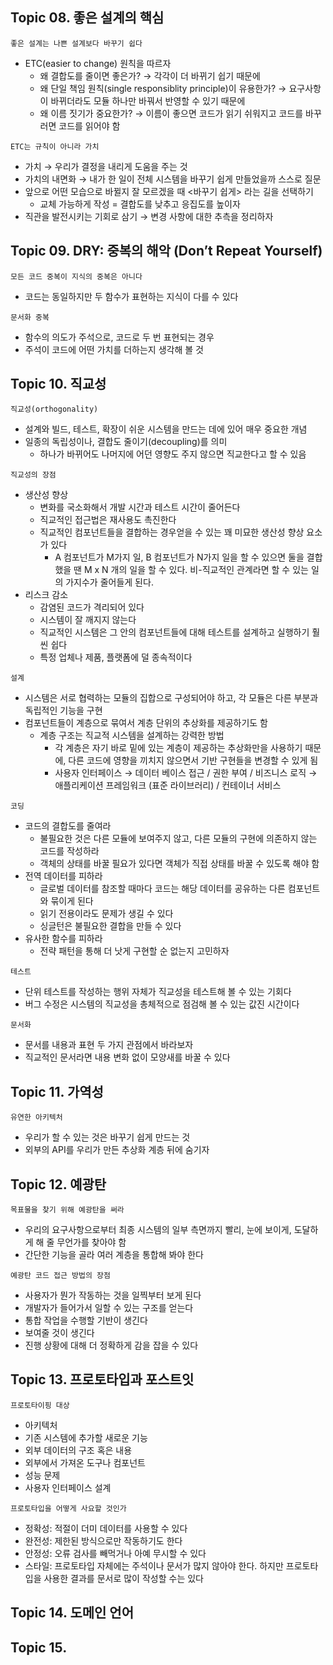 ## Topic 08. 좋은 설계의 핵심

`좋은 설계는 나쁜 설계보다 바꾸기 쉽다`
- ETC(easier to change) 원칙을 따르자
	- 왜 결합도를 줄이면 좋은가? → 각각이 더 바뀌기 쉽기 때문에
	- 왜 단일 책임 원칙(single responsiblity principle)이 유용한가? → 요구사항이 바뀌더라도 모듈 하나만 바꿔서 반영할 수 있기 때문에
	- 왜 이름 짓기가 중요한가? → 이름이 좋으면 코드가 읽기 쉬워지고 코드를 바꾸러면 코드를 읽어야 함

`ETC는 규칙이 아니라 가치`
- 가치 → 우리가 결정을 내리게 도움을 주는 것
- 가치의 내면화 → 내가 한 일이 전체 시스템을 바꾸기 쉽게 만들었을까 스스로 질문 
- 앞으로 어떤 모습으로 바뀔지 잘 모르겠을 때  <바꾸기 쉽게> 라는 길을 선택하기
	- 교체 가능하게 작성 = 결합도를 낮추고 응집도를 높이자
- 직관을 발전시키는 기회로 삼기 → 변경 사항에 대한 추측을 정리하자

## Topic 09. DRY: 중복의 해악 (Don’t Repeat Yourself)

`모든 코드 중복이 지식의 중복은 아니다`
- 코드는 동일하지만 두 함수가 표현하는 지식이 다를 수 있다

`문서화 중복`
- 함수의 의도가 주석으로, 코드로 두 번 표현되는 경우
- 주석이 코드에 어떤 가치를 더하는지 생각해 볼 것

## Topic 10. 직교성

`직교성(orthogonality)`
- 설계와 빌드, 테스트, 확장이 쉬운 시스템을 만드는 데에 있어 매우 중요한 개념
- 일종의 독립성이나, 결합도 줄이기(decoupling)를 의미
	- 하나가 바뀌어도 나머지에 어던 영향도 주지 않으면 직교한다고 할 수 있음

`직교성의 장점`
- 생산성 향상
	- 변화를 국소화해서 개발 시간과 테스트 시간이 줄어든다
	- 직교적인 접근법은 재사용도 촉진한다
	- 직교적인 컴포넌트들을 결합하는 경우얻을 수 있는 꽤 미묘한 생산성 향상 요소가 있다
		- A 컴포넌트가 M가지 일, B 컴포넌트가 N가지 일을 할 수 있으면 둘을 결합했을 땐 M x N 개의 일을 할 수 있다. 비-직교적인 관계라면 할 수 있는 일의 가지수가 줄어들게 된다.
- 리스크 감소
	- 감염된 코드가 격리되어 있다
	- 시스템이 잘 깨지지 않는다
	- 직교적인 시스템은 그 안의 컴포넌트들에 대해 테스트를 설계하고 실행하기 훨씬 쉽다
	- 특정 업체나 제품, 플랫폼에 덜 종속적이다

`설계`
- 시스템은 서로 협력하는 모듈의 집합으로 구성되어야 하고, 각 모듈은 다른 부분과 독립적인 기능을 구현
- 컴포넌트들이 계층으로 묶여서 계층 단위의 추상화를 제공하기도 함
	- 계층 구조는 직교적 시스템을 설계하는 강력한 방법
		- 각 계층은 자기 바로 밑에 있는 계층이 제공하는 추상화만을 사용하기 때문에, 다른 코드에 영향을 끼치지 않으면서 기반 구현들을 변경할 수 있게 됨
		- 사용자 인터페이스 → 데이터 베이스 접근 / 권한 부여 / 비즈니스 로직 → 애플리케이션 프레임워크 (표준 라이브러리) / 컨테이너 서비스

`코딩`
- 코드의 결합도를 줄여라
	- 불필요한 것은 다른 모듈에 보여주지 않고, 다른 모듈의 구현에 의존하지 않는 코드를 작성하라
	- 객체의 상태를 바꿀 필요가 있다면 객체가 직접 상태를 바꿀 수 있도록 해야 함
- 전역 데이터를 피하라
	- 글로벌 데이터를 참조할 때마다 코드는 해당 데이터를 공유하는 다른 컴포넌트와 묶이게 된다
	- 읽기 전용이라도 문제가 생길 수 있다
	- 싱글턴은 불필요한 결합을 만들 수 있다
- 유사한 함수를 피하라
	- 전략 패턴을 통해 더 낫게 구현할 순 없는지 고민하자

`테스트`
- 단위 테스트를 작성하는 행위 자체가 직교성을 테스트해 볼 수 있는 기회다
- 버그 수정은 시스템의 직교성을 총체적으로 점검해 볼 수 있는 값진 시간이다

`문서화`
- 문서를 내용과 표현 두 가지 관점에서 바라보자
- 직교적인 문서라면 내용 변화 없이 모양새를 바꿀 수 있다

## Topic 11. 가역성

`유연한 아키텍처`
- 우리가 할 수 있는 것은 바꾸기 쉽게 만드는 것
- 외부의 API를 우리가 만든 추상화 계층 뒤에 숨기자

## Topic 12. 예광탄

`목표물을 찾기 위해 예광탄을 써라`
- 우리의 요구사항으로부터 최종 시스템의 일부 측면까지 빨리, 눈에 보이게, 도달하게 해 줄 무언가를 찾아야 함
- 간단한 기능을 골라 여러 계층을 통합해 봐야 한다

`예광탄 코드 접근 방법의 장점`
- 사용자가 뭔가 작동하는 것을 일찍부터 보게 된다
- 개발자가 들어가서 일할 수 있는 구조를 얻는다
- 통합 작업을 수행할 기반이 생긴다
- 보여줄 것이 생긴다
- 진행 상황에 대해 더 정확하게 감을 잡을 수 있다

## Topic 13. 프로토타입과 포스트잇

`프로토타이핑 대상`
- 아키텍처
- 기존 시스템에 추가할 새로운 기능
- 외부 데이터의 구조 혹은 내용
- 외부에서 가져온 도구나 컴포넌트
- 성능 문제
- 사용자 인터페이스 설계

`프로토타입을 어떻게 사요할 것인가`
- 정확성: 적절이 더미 데이터를 사용할 수 있다
- 완전성: 제한된 방식으로만 작동하기도 한다
- 안정성: 오류 검사를 빼먹거나 아예 무시할 수 있다
- 스타일: 프로토타입 자체에는 주석이나 문서가 많지 않아야 한다. 하지만 프로토타입을 사용한 결과를 문서로 많이 작성할 수는 있다

## Topic 14. 도메인 언어

## Topic 15. 
